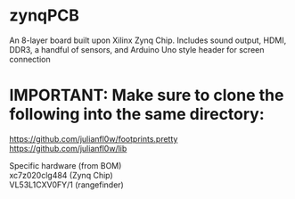 # zynqPCB
An 8-layer board built upon Xilinx Zynq Chip. Includes sound output, HDMI, DDR3, a handful of sensors, and Arduino Uno style header for screen connection
  
# IMPORTANT: Make sure to clone the following into the same directory:
https://github.com/julianfl0w/footprints.pretty  
https://github.com/julianfl0w/lib  
  
Specific hardware (from BOM)  
xc7z020clg484 (Zynq Chip)  
VL53L1CXV0FY/1 (rangefinder)  
